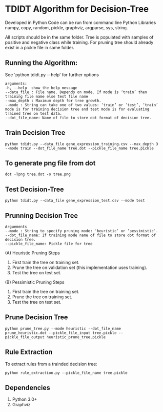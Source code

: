 # TDIDT Algorithm for Decision-Tree
Developed in Python
Code can be run from command line
Python Libraries
numpy, copy, random, pickle, graphviz, argparse, sys, string.

All scripts should be in the same folder.  Tree is populated with samples of positive and negative class while training. For pruning tree should already exist in a pickle file in same folder.

## Running the Algorithm:

See 'python tdidt.py --help' for further options

```
arguments:
-h, --help	show the help message
--data_file : File name. Depends on mode. If mode is ‘train’ then training file name else test file name 
--max_depth : Maximum depth for tree growth.
--mode : String can take one of two values: ‘train’ or ‘test’, ‘train’ mode is for training decision tree and test mode is for evaluating trained tree on test data.
--dot_file_name: Name of file to store dot format of decision tree.
```

## Train Decision Tree

```
python tdidt.py --data_file gene_expression_training.csv --max_depth 3 --mode train --dot_file_name tree.dot --pickle_file_name tree.pickle
```

## To generate png file from dot
```
dot -Tpng tree.dot -o tree.png
```
## Test Decision-Tree

```
python tdidt.py --data_file gene_expression_test.csv --mode test
```

## Prunning Decision Tree

```
Arguements
--mode : String to specify pruning mode: ‘heuristic’ or ‘pessimistic’.
--dot_file_name: If training mode name of file to store dot format of decision tree.
--pickle_file_name: Pickle file for tree
```

(A) Heuristic Pruning Steps
1. First train the tree on training set.
2. Prune the tree on validation set (this implementation uses training).
3. Test the tree on test set.

(B) Pessimistic Pruning Steps
1. First train the tree on training set.
2. Prune the tree on training set.
3. Test the tree on test set.

## Prune Decision Tree

```
python prune_tree.py --mode heuristic --dot_file_name prune_heuristic.dot --pickle_file_input tree.pickle --pickle_file_output heuristic_prune_tree.pickle
```

## Rule Extraction

To extract rules from a trainded decision tree:

```
python rule_extraction.py --pickle_file_name tree.pickle
```

## Dependencies
1. Python 3.0+
2. Graphviz